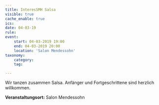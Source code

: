 ```yaml
---
title: InteresSMH Salsa
visible: true
cache_enable: true
ics: 
date: 04-03-19
rule: 
event:
	start: 04-03-2019 19:00
	end: 04-03-2019 20:00
	location: 'Salon Mendessohn'
taxonomy:
	category: 
	tag: 

---
```

Wir tanzen zusammen Salsa. Anfänger und Fortgeschrittene sind herzlich willkommen.


**Veranstaltungsort:** Salon Mendessohn

